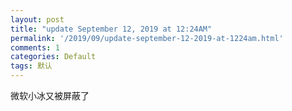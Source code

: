 ```yaml
---
layout: post
title: "update September 12, 2019 at 12:24AM"
permalink: '/2019/09/update-september-12-2019-at-1224am.html'
comments: 1
categories: Default
tags: 默认
---
```

微软小冰又被屏蔽了